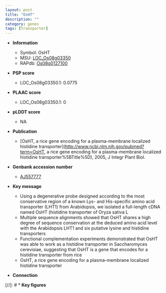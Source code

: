 ```yaml
---
layout: post
title: "OsHT"
description: ""
category: genes
tags: [transporter]
---
```


* **Information**  
    + Symbol: OsHT  
    + MSU: [LOC_Os08g03350](http://rice.plantbiology.msu.edu/cgi-bin/ORF_infopage.cgi?orf=LOC_Os08g03350)  
    + RAPdb: [Os08g0127100](http://rapdb.dna.affrc.go.jp/viewer/gbrowse_details/irgsp1?name=Os08g0127100)  

* **PSP score**  
    + LOC_Os08g03350.1: 0.0775 

* **PLAAC score**  
    + LOC_Os08g03350.1: 0 

* **pLDDT score**
    + NA


* **Publication**  
    + [OsHT, a rice gene encoding for a plasma-membrane localized histidine transporter](http://www.ncbi.nlm.nih.gov/pubmed?term=OsHT, a rice gene encoding for a plasma-membrane localized histidine transporter%5BTitle%5D), 2005, J Integr Plant Biol.

* **Genbank accession number**  
    + [AJ557777](http://www.ncbi.nlm.nih.gov/nuccore/AJ557777)

* **Key message**  
    + Using a degenerative probe designed according to the most conservative region of a known Lys- and His-specific amino acid transporter (LHT1) from Arabidopsis, we isolated a full-length cDNA named OsHT (histidine transporter of Oryza sativa L
    + Multiple sequence alignments showed that OsHT shares a high degree of sequence conservation at the deduced amino acid level with the Arabidopsis LHT1 and six putative lysine and histidine transporters
    + Functional complementation experiments demonstrated that OsHT was able to work as a histidine transporter in Saccharomyces cerevisiae, suggesting that OsHT is a gene that encodes for a histidine transporter from rice
    + OsHT, a rice gene encoding for a plasma-membrane localized histidine transporter

* **Connection**  

[//]: # * **Key figures**  



